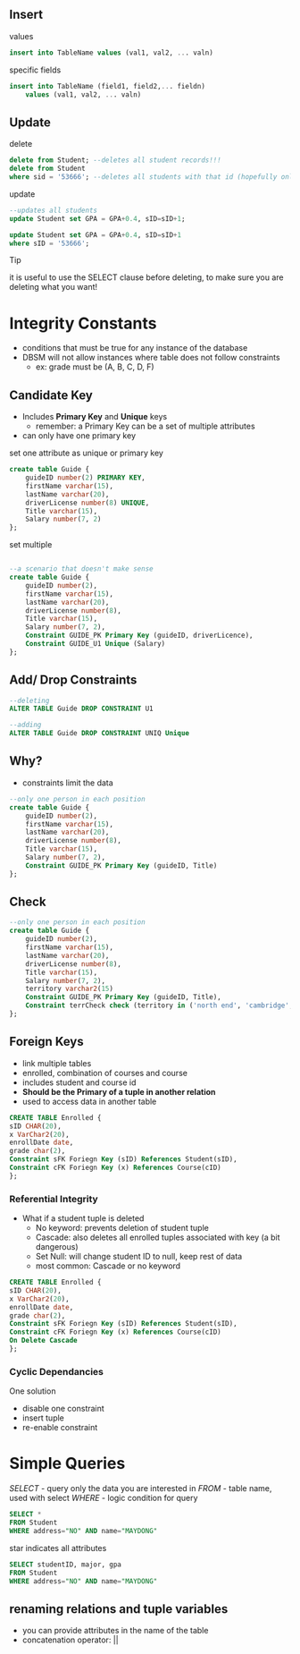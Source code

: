 ## Insert
values
```sql
insert into TableName values (val1, val2, ... valn)
```
specific fields
```sql
insert into TableName (field1, field2,... fieldn)
	values (val1, val2, ... valn)
```

## Update
delete
```sql
delete from Student; --deletes all student records!!!
delete from Student
where sid = '53666'; --deletes all students with that id (hopefully only one)
```

update
```sql
--updates all students
update Student set GPA = GPA+0.4, sID=sID+1;

update Student set GPA = GPA+0.4, sID=sID+1
where sID = '53666';
```
> [!tip]
> it is useful to use the SELECT clause before deleting, to make sure you are deleting what you want!
# Integrity Constants
- conditions that must be true for any instance of the database
- DBSM will not allow instances where table does not follow constraints
	- ex: grade must be (A, B, C, D, F)
## Candidate Key
- Includes **Primary Key** and **Unique** keys
	- remember: a Primary Key can be a set of multiple attributes
- can only have one primary key

set one attribute as unique or primary key
```sql
create table Guide { 
    guideID number(2) PRIMARY KEY, 
    firstName varchar(15), 
    lastName varchar(20), 
    driverLicense number(8) UNIQUE, 
    Title varchar(15), 
    Salary number(7, 2) 
};
```

set multiple

```sql

--a scenario that doesn't make sense
create table Guide { 
    guideID number(2), 
    firstName varchar(15), 
    lastName varchar(20), 
    driverLicense number(8), 
    Title varchar(15), 
    Salary number(7, 2),
    Constraint GUIDE_PK Primary Key (guideID, driverLicence),
    Constraint GUIDE_U1 Unique (Salary)
};
```

## Add/ Drop Constraints
```sql
--deleting
ALTER TABLE Guide DROP CONSTRAINT U1

--adding
ALTER TABLE Guide DROP CONSTRAINT UNIQ Unique
```

## Why?
- constraints limit the data
```sql
--only one person in each position
create table Guide { 
    guideID number(2), 
    firstName varchar(15), 
    lastName varchar(20), 
    driverLicense number(8), 
    Title varchar(15), 
    Salary number(7, 2),
    Constraint GUIDE_PK Primary Key (guideID, Title)
};
```

## Check
```sql
--only one person in each position
create table Guide { 
    guideID number(2), 
    firstName varchar(15), 
    lastName varchar(20), 
    driverLicense number(8), 
    Title varchar(15), 
    Salary number(7, 2),
    territory varchar2(15)
    Constraint GUIDE_PK Primary Key (guideID, Title),
    Constraint terrCheck check (territory in ('north end', 'cambridge', 'china town'));
};
```
## Foreign Keys
- link multiple tables
- enrolled, combination of courses and course
- includes student and course id
- **Should be the Primary of a tuple in another relation**
- used to access data in another table

```sql
CREATE TABLE Enrolled {
sID CHAR(20),
x VarChar2(20),
enrollDate date,
grade char(2),
Constraint sFK Foriegn Key (sID) References Student(sID),
Constraint cFK Foriegn Key (x) References Course(cID)
};
```
### Referential Integrity
- What if a student tuple is deleted
	- No keyword: prevents deletion of student tuple
	- Cascade: also deletes all enrolled tuples associated with key (a bit dangerous)
	- Set Null: will change student ID to null, keep rest of data
	- most common: Cascade or no keyword
```sql
CREATE TABLE Enrolled {
sID CHAR(20),
x VarChar2(20),
enrollDate date,
grade char(2),
Constraint sFK Foriegn Key (sID) References Student(sID),
Constraint cFK Foriegn Key (x) References Course(cID)
On Delete Cascade
};
```

### Cyclic Dependancies
One solution
- disable one constraint
- insert tuple
- re-enable constraint
# Simple Queries

*SELECT* - query only the data you are interested in
*FROM* - table name, used with select
*WHERE* - logic condition for query

```sql
SELECT *
FROM Student
WHERE address="NO" AND name="MAYDONG"
```
star indicates all attributes

```sql
SELECT studentID, major, gpa
FROM Student
WHERE address="NO" AND name="MAYDONG"
```
## renaming relations and tuple variables
- you can provide attributes in the name of the table
- concatenation operator: ||